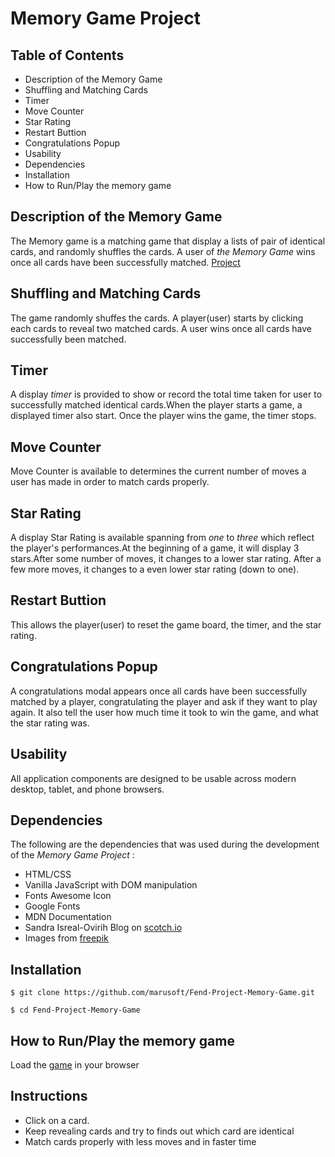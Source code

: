 # Memory Game Project

## Table of Contents
* Description of the Memory Game
* Shuffling and Matching Cards
* Timer
* Move Counter
* Star Rating
* Restart Buttion
* Congratulations Popup
* Usability
* Dependencies
* Installation
* How to Run/Play the memory game

## Description of the Memory Game
The Memory game is a matching game that display a lists of pair of identical cards, and randomly shuffles the cards.
A user of _the Memory Game_ wins once all cards have been successfully matched.
[Project](https://marusoft.github.io/Fend-Project-Memory-Game/)

## Shuffling and Matching Cards
The game randomly shuffes the cards. A player(user) starts by clicking each cards to reveal two matched cards.
A user wins once all cards have successfully been matched.

## Timer
A display _timer_ is provided to show or record the total time taken for user to successfully matched identical cards.When the player starts a game, a displayed timer also start. Once the player wins the game, the timer stops.

## Move Counter
Move Counter is available to determines the current  number of moves a user has made in order to match cards properly.

## Star Rating
A display Star Rating is available spanning from _one_ to _three_ which reflect the player's performances.At the beginning of a game, it will display 3 stars.After some number of moves, it changes to a lower star rating. After a few more moves, it changes to a
even lower star rating (down to one).

## Restart Buttion
This allows the player(user) to reset the game
board, the timer, and the star rating.

## Congratulations Popup
A congratulations modal appears once all cards have been successfully matched by a player, congratulating the player and ask if they want to play again. It also tell the user how much time it took to win the game, and what the star rating was.

## Usability
All application components are designed to be usable across modern desktop, tablet, and phone browsers.

## Dependencies
The following are the dependencies that was used during the development of the *Memory Game Project* :
* HTML/CSS
* Vanilla JavaScript with DOM manipulation
* Fonts Awesome Icon
* Google Fonts
* MDN Documentation
* Sandra Isreal-Ovirih Blog on [scotch.io](https://scotch.io/tutorials/how-to-build-a-memory-matching-game-in-javascript)
* Images from [freepik](https://www.freepik.com/free-photos-vectors/celebration)

## Installation

```
$ git clone https://github.com/marusoft/Fend-Project-Memory-Game.git

```

```
$ cd Fend-Project-Memory-Game

```

## How to Run/Play the memory game

Load the [game](https://marusoft.github.io/Fend-Project-Memory-Game/) in your browser

## Instructions
* Click on a card.
* Keep revealing cards and try to finds out which card are identical
* Match cards properly with less moves and in faster time
